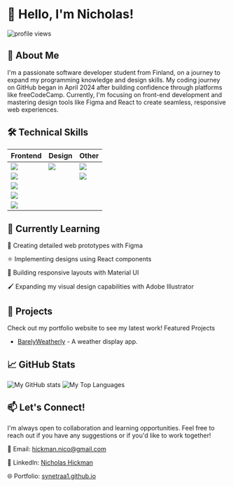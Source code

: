 # 👋 Hello, I'm Nicholas!

<p align="left"> 
  <img src="https://komarev.com/ghpvc/?username=synetraa1&label=Profile%20views&color=DE3163&style=flat" alt="profile views" /> 
</p>

## 💼 About Me

I'm a passionate software developer student from Finland, on a journey to expand my programming knowledge and design skills. My coding journey on GitHub began in April 2024 after building confidence through platforms like freeCodeCamp.
Currently, I'm focusing on front-end development and mastering design tools like Figma and React to create seamless, responsive web experiences.

## 🛠️ Technical Skills
|  Frontend  |  Design | Other |
| ------------- | ------------- | ------------- |
|<img src="https://img.shields.io/badge/React-20232A?style=for-the-badge&logo=react&logoColor=61DAFB" />| <img src="https://img.shields.io/badge/Figma-F24E1E?style=for-the-badge&logo=figma&logoColor=white" /> | <img src="https://img.shields.io/badge/Lua-2C2D72?style=for-the-badge&logo=lua&logoColor=white" /> |
|<img src="https://img.shields.io/badge/HTML5-E34F26?style=for-the-badge&logo=html5&logoColor=white" />      || <img src="https://img.shields.io/badge/C%23-239120?style=for-the-badge&logo=c-sharp&logoColor=white" />|
|<img src="https://img.shields.io/badge/CSS3-1572B6?style=for-the-badge&logo=css3&logoColor=white" />       |||
|<img src="https://img.shields.io/badge/Material_UI-0081CB?style=for-the-badge&logo=mui&logoColor=white" />  |||
|<img src="https://img.shields.io/badge/JavaScript-F7DF1E?style=for-the-badge&logo=javascript&logoColor=black" />  |

## 🌱 Currently Learning

🎨 Creating detailed web prototypes with Figma

⚛️ Implementing designs using React components

📱 Building responsive layouts with Material UI

🖌️ Expanding my visual design capabilities with Adobe Illustrator

## 🚀 Projects
Check out my portfolio website to see my latest work!
Featured Projects
- [BarelyWeatherly](https://www.barelyweatherly.com) - A weather display app.

## 📈 GitHub Stats
![My GitHub stats](https://github-readme-stats.vercel.app/api?username=synetraa1&show_icons=true&theme=tokyonight)
![My Top Languages](https://github-readme-stats.vercel.app/api/top-langs/?username=Synetraa1&layout=compact&show_icons=true&theme=tokyonight)
## 📫 Let's Connect!
I'm always open to collaboration and learning opportunities. Feel free to reach out if you have any suggestions or if you'd like to work together!

📧 Email: hickman.nico@gmail.com
 
🔗 LinkedIn: [Nicholas Hickman](https://www.linkedin.com/in/nicholas-hickman-289673216/)

🌐 Portfolio: [synetraa1.github.io](https://www.synetraa1.github.io)
